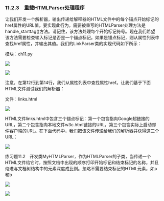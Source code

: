    

### 11.2.3　重载HTMLParser处理程序

让我们开发一个解析器，输出传递给解释器的HTML文件中的每个锚点开始标记的href属性的URL值。要实现此行为，需要被重写的HTMLParser处理方法是handle_starttag()方法。请记住，该方法处理每个开始标记符号。现在我们希望该方法需要检查输入标记是否是一个锚点标记。如果是锚点标记，则从属性列表中查找href属性，并输出其值。我们的LinkParser类的实现代码如下所示：

模块：ch11.py

![](0-Assets/Epubook/程序员编程语言经典合集（计算机科学丛书5册套装），javapython编程语言含经典教材龙书《编译原理》%20(Bruce%20Eckel%20%20Alfred%20V.%20Aho%20%20Monica%20S.%20Lam%20etc.)%20(Z-Library)/images/image09255.jpeg)

![](0-Assets/Epubook/程序员编程语言经典合集（计算机科学丛书5册套装），javapython编程语言含经典教材龙书《编译原理》%20(Bruce%20Eckel%20%20Alfred%20V.%20Aho%20%20Monica%20S.%20Lam%20etc.)%20(Z-Library)/images/image09256.jpeg)

注意，在第12行到第14行，我们从属性列表中查找属性href。让我们基于下面HTML文件测试我们的解析器：

文件：links.html

![](0-Assets/Epubook/程序员编程语言经典合集（计算机科学丛书5册套装），javapython编程语言含经典教材龙书《编译原理》%20(Bruce%20Eckel%20%20Alfred%20V.%20Aho%20%20Monica%20S.%20Lam%20etc.)%20(Z-Library)/images/image09257.jpeg)

HTML文件links.html中包含三个锚点标记：第一个包含指向Google超链接的URL，第二个包含指向本地文件w3c.html链接的URL，第三个包含实际上启动邮件客户端的URL。在下面代码中，我们把该文件传递给我们的解析器并获得这三个URL：

![](0-Assets/Epubook/程序员编程语言经典合集（计算机科学丛书5册套装），javapython编程语言含经典教材龙书《编译原理》%20(Bruce%20Eckel%20%20Alfred%20V.%20Aho%20%20Monica%20S.%20Lam%20etc.)%20(Z-Library)/images/image09258.jpeg)

练习题11.2　开发类MyHTMLParser，作为HTMLParser的子类，当传递一个HTML文件给它时，按照文档中出现的顺序打印开始标记和结束标记的名称，并且缩进与文档树结构中的元素深度成比例。忽略不需要结束标记的HTML元素，如p和b

![](0-Assets/Epubook/程序员编程语言经典合集（计算机科学丛书5册套装），javapython编程语言含经典教材龙书《编译原理》%20(Bruce%20Eckel%20%20Alfred%20V.%20Aho%20%20Monica%20S.%20Lam%20etc.)%20(Z-Library)/images/image09259.jpeg)

![](0-Assets/Epubook/程序员编程语言经典合集（计算机科学丛书5册套装），javapython编程语言含经典教材龙书《编译原理》%20(Bruce%20Eckel%20%20Alfred%20V.%20Aho%20%20Monica%20S.%20Lam%20etc.)%20(Z-Library)/images/image09260.jpeg)
